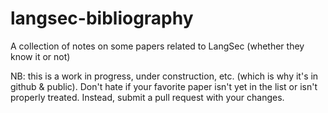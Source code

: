 # langsec-bibliography
A collection of notes on some papers related to LangSec (whether they know it or not)


NB: this is a work in progress, under construction, etc. (which is why it's in github & public). Don't hate if your favorite paper isn't yet in the list or isn't properly treated. Instead, submit a pull request with your changes.
